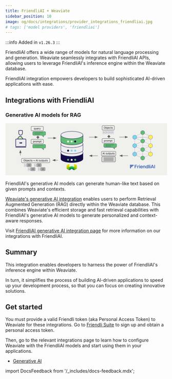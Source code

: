 ```yaml
---
title: FriendliAI + Weaviate
sidebar_position: 10
image: og/docs/integrations/provider_integrations_friendliai.jpg
# tags: ['model providers', 'friendliai']
---
```


<!-- Note: for images, use https://docs.google.com/presentation/d/15opIcJuaIjEEcs_1Zm8B6pccox2p7_MHSjCnRv4dPfU/edit?usp=sharing -->

:::info Added in `v1.26.3`
:::

FriendliAI offers a wide range of models for natural language processing and generation. Weaviate seamlessly integrates with FriendliAI APIs, allowing users to leverage FriendliAI's inference engine within the Weaviate database.

FriendliAI integration empowers developers to build sophisticated AI-driven applications with ease.

## Integrations with FriendliAI

### Generative AI models for RAG

![Single prompt RAG integration generates individual outputs per search result](../_includes/integration_friendliai_rag_single.png)

FriendliAI's generative AI models can generate human-like text based on given prompts and contexts.

[Weaviate's generative AI integration](./generative.md) enables users to perform Retrieval Augmented Generation (RAG) directly within the Weaviate database. This combines Weaviate's efficient storage and fast retrieval capabilities with FriendliAI's generative AI models to generate personalized and context-aware responses.

Visit [FriendliAI generative AI integration page](./generative.md) for more information on our integrations with FriendliAI.

## Summary

This integration enables developers to harness the power of FriendliAI's inference engine within Weaviate.

In turn, it simplifies the process of building AI-driven applications to speed up your development process, so that you can focus on creating innovative solutions.

## Get started

You must provide a valid Friendli token (aka Personal Access Token) to Weaviate for these integrations. Go to [Friendli Suite](https://suite.friendli.ai/) to sign up and obtain a personal access token.

Then, go to the relevant integrations page to learn how to configure Weaviate with the FriendliAI models and start using them in your applications.

- [Generative AI](./generative.md)

import DocsFeedback from '/_includes/docs-feedback.mdx';

<DocsFeedback/>
